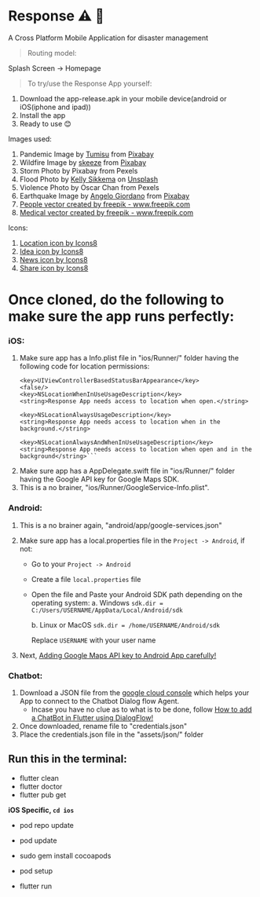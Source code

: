 # Response ⚠️ 📱

A Cross Platform Mobile Application for disaster management

> Routing model:

Splash Screen -> Homepage

> To try/use the Response App yourself:
1. Download the app-release.apk in your mobile device(android or iOS(iphone and ipad))
2. Install the app
3. Ready to use 😊

Images used:
1. Pandemic Image by <a href="https://pixabay.com/users/Tumisu-148124/?utm_source=link-attribution&amp;utm_medium=referral&amp;utm_campaign=image&amp;utm_content=4914028">Tumisu</a> from <a href="https://pixabay.com/?utm_source=link-attribution&amp;utm_medium=referral&amp;utm_campaign=image&amp;utm_content=4914028">Pixabay</a>
2. Wildfire Image by <a href="https://pixabay.com/users/skeeze-272447/?utm_source=link-attribution&amp;utm_medium=referral&amp;utm_campaign=image&amp;utm_content=1105209">skeeze</a> from <a href="https://pixabay.com/?utm_source=link-attribution&amp;utm_medium=referral&amp;utm_campaign=image&amp;utm_content=1105209">Pixabay</a>
3. Storm Photo by Pixabay from Pexels
4. Flood <span>Photo by <a href="https://unsplash.com/@kellysikkema?utm_source=unsplash&amp;utm_medium=referral&amp;utm_content=creditCopyText">Kelly Sikkema</a> on <a href="https://unsplash.com/?utm_source=unsplash&amp;utm_medium=referral&amp;utm_content=creditCopyText">Unsplash</a></span>
5. Violence Photo by Oscar Chan from Pexels
6. Earthquake Image by <a href="https://pixabay.com/users/Angelo_Giordano-753934/?utm_source=link-attribution&amp;utm_medium=referral&amp;utm_campaign=image&amp;utm_content=1665870">Angelo Giordano</a> from <a href="https://pixabay.com/?utm_source=link-attribution&amp;utm_medium=referral&amp;utm_campaign=image&amp;utm_content=1665870">Pixabay</a>
7. <a href='https://www.freepik.com/free-photos-vectors/people'>People vector created by freepik - www.freepik.com</a>
8. <a href='https://www.freepik.com/vectors/medical'>Medical vector created by freepik - www.freepik.com</a>


Icons:
1. <a href="https://icons8.com/icon/86478/location">Location icon by Icons8</a>
2. <a href="https://icons8.com/icon/74/idea">Idea icon by Icons8</a>
3. <a href="https://icons8.com/icon/88625/news">News icon by Icons8</a>
4. <a href="https://icons8.com/icon/43720/share">Share icon by Icons8</a>


# Once cloned, do the following to make sure the app runs perfectly:

### iOS:
1. Make sure app has a Info.plist file in "ios/Runner/" folder having the following code for location permissions:
	```
	<key>UIViewControllerBasedStatusBarAppearance</key>
	<false/>
	<key>NSLocationWhenInUseUsageDescription</key>
	<string>Response App needs access to location when open.</string>

	<key>NSLocationAlwaysUsageDescription</key>
	<string>Response App needs access to location when in the background.</string>

	<key>NSLocationAlwaysAndWhenInUseUsageDescription</key>
   <string>Response App needs access to location when open and in the background</string>```

3. Make sure app has a AppDelegate.swift  file in "ios/Runner/" folder having the Google API key for Google Maps SDK.
4. This is a no brainer, "ios/Runner/GoogleService-Info.plist".

### Android:
1. This is a no brainer again, "android/app/google-services.json"
2. Make sure app has a local.properties file in the `Project -> Android`, if not:
	* Go to your  `Project -> Android`
	* Create a file  `local.properties` file
	* Open the file and Paste your Android SDK path depending on the operating system:
		a. Windows
			`sdk.dir = C:/Users/USERNAME/AppData/Local/Android/sdk`

		b. Linux or MacOS
			`sdk.dir = /home/USERNAME/Android/sdk`

		Replace  `USERNAME`  with your user name

3. Next, [Adding Google Maps API key to Android App carefully!](https://developers.google.com/maps/documentation/android-sdk/get-api-key)

### Chatbot:
1. Download a JSON file from the [google cloud console](https://console.cloud.google.com/) which helps your App to connect to the Chatbot Dialog flow Agent.
	* Incase you have no clue as to what is to be done, follow [How to add a ChatBot in Flutter using DialogFlow!](https://medium.com/flutterdevs/chatbot-in-flutter-using-dialogflow-70e28665a827)
2. Once downloaded, rename file to "credentials.json"
3. Place the credentials.json file in the "assets/json/" folder

## Run this in the terminal:
- flutter clean
- flutter doctor
- flutter pub get

**iOS Specific, `cd ios`**
- pod repo update
- pod update
- sudo gem install cocoapods
- pod setup

- flutter run
